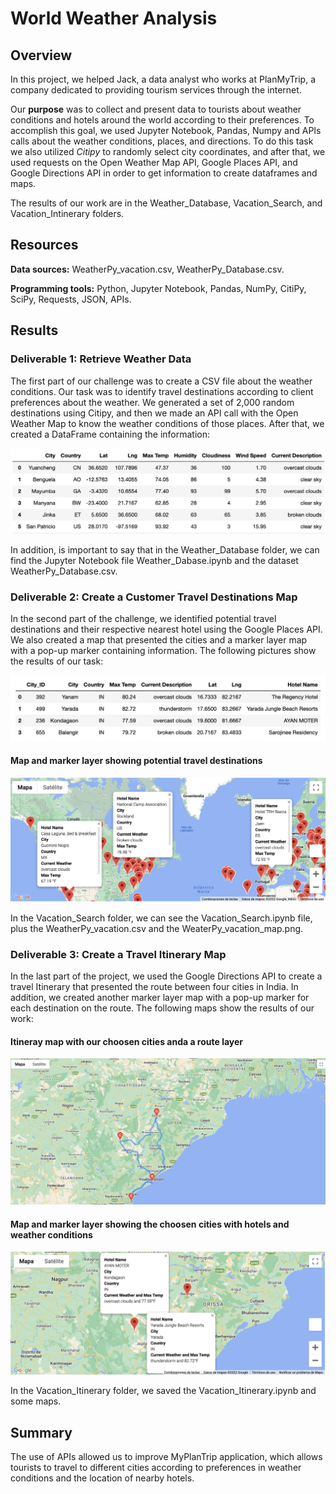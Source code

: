 # World Weather Analysis

## Overview

In this project, we helped Jack, a data analyst who works at PlanMyTrip,  a company dedicated to providing tourism services through the internet.

Our **purpose** was to collect and present data to tourists about weather conditions and hotels around the world according to their preferences. To accomplish this goal, we used Jupyter Notebook, Pandas, Numpy and APIs calls about the weather conditions, places, and directions. To do this task we also utilized _Citipy_ to randomly select city coordinates, and after that, we used requests on the Open Weather Map API, Google Places API, and Google Directions API in order to get information to create dataframes and maps.

The results of our work are in the Weather_Database, Vacation_Search, and Vacation_Intinerary folders.

## Resources

**Data sources:** WeatherPy_vacation.csv, WeatherPy_Database.csv.

**Programming tools:** Python, Jupyter Notebook, Pandas, NumPy, CitiPy, SciPy, Requests, JSON, APIs.

## Results

### Deliverable 1: Retrieve Weather Data
The first part of our challenge was to create a CSV file about the weather conditions. Our task was to identify travel destinations according to client preferences about the weather. We generated a set of 2,000 random destinations using Citipy, and then we made an API call with the Open Weather Map to know the weather conditions of those places. After that, we created a DataFrame containing the information:

![Alt text](/Resources/1dataframe.png "imagen1")

In addition, is important to say that in the Weather_Database folder, we can find the Jupyter Notebook file Weather_Dabase.ipynb and the dataset WeatherPy_Database.csv.

### Deliverable 2: Create a Customer Travel Destinations Map

In the second part of the challenge, we identified potential travel destinations and their respective nearest hotel using the Google Places API. We also created a map that presented the cities and a marker layer map with a pop-up marker containing information. The following pictures show the results of our task:

![Alt text](/Resources/df_hotels.png "imagen2")

#### Map and marker layer showing potential travel destinations
![Alt text](/Vacation_Search/WeatherPy_vacation_map.png "imagen3")

In the Vacation_Search folder, we can see the Vacation_Search.ipynb file, plus the WeatherPy_vacation.csv and the WeaterPy_vacation_map.png.

### Deliverable 3: Create a Travel Itinerary Map

In the last part of the project, we used the Google Directions API to create a travel Itinerary that presented the route between four cities in India. In addition, we created another marker layer map with a pop-up marker for each destination on the route.
The following maps show the results of our work:

#### Itineray map with our choosen cities anda a route layer
![Alt text](/Vacation_Itinerary/WeatherPy_travel_map.png "imagen4")

#### Map and marker layer showing the choosen cities with hotels and weather conditions
![Alt text](/Vacation_Itinerary/WeatherPy_travelmap_markers.png "imagen5")

In the Vacation_Itinerary folder, we saved the Vacation_Itinerary.ipynb and some maps.

## Summary

The use of APIs allowed us to improve MyPlanTrip application, which allows tourists to travel to different cities according to preferences in weather conditions and the location of nearby hotels.
